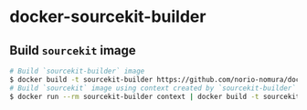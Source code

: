 # docker-sourcekit-builder

## Build `sourcekit` image
```sh
# Build `sourcekit-builder` image
$ docker build -t sourcekit-builder https://github.com/norio-nomura/docker-sourcekit-builder.git
# Build `sourcekit` image using context created by `sourcekit-builder`
$ docker run --rm sourcekit-builder context | docker build -t sourcekit:30p2 -
```
